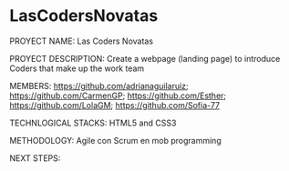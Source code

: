 # LasCodersNovatas
PROYECT NAME: Las Coders Novatas

PROYECT DESCRIPTION: Create a webpage (landing page) 
to introduce Coders that make up
the work team

MEMBERS:
https://github.com/adrianaguilaruiz; 
https://github.com/CarmenGP; 
https://github.com/Esther;
https://github.com/LolaGM;
https://github.com/Sofia-77

TECHNLOGICAL STACKS: HTML5 and CSS3

METHODOLOGY: Agile con Scrum en mob programming

NEXT STEPS: 


